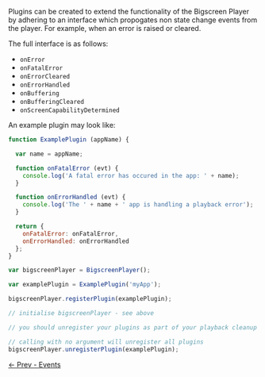 Plugins can be created to extend the functionality of the Bigscreen Player by adhering to an interface which propogates non state change events from the player. For example, when an error is raised or cleared.

The full interface is as follows:
- `onError`
- `onFatalError`
- `onErrorCleared`
- `onErrorHandled`
- `onBuffering`
- `onBufferingCleared`
- `onScreenCapabilityDetermined`

An example plugin may look like:

```javascript
function ExamplePlugin (appName) {

  var name = appName;

  function onFatalError (evt) {
    console.log('A fatal error has occured in the app: ' + name);
  }

  function onErrorHandled (evt) {
    console.log('The ' + name + ' app is handling a playback error');
  }

  return {
    onFatalError: onFatalError,
    onErrorHandled: onErrorHandled
  };
}
```

```javascript
var bigscreenPlayer = BigscreenPlayer();

var examplePlugin = ExamplePlugin('myApp');

bigscreenPlayer.registerPlugin(examplePlugin);

// initialise bigscreenPlayer - see above

// you should unregister your plugins as part of your playback cleanup

// calling with no argument will unregister all plugins
bigscreenPlayer.unregisterPlugin(examplePlugin);

```

[← Prev - Events](tutorial-events.html)